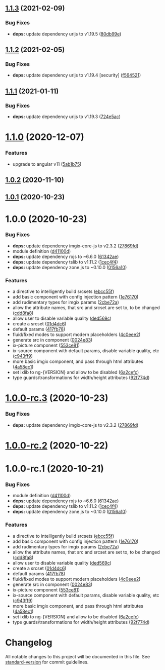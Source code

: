 ## [1.1.3](https://github.com/imgix/angular/compare/v1.1.2...v1.1.3) (2021-02-09)


### Bug Fixes

* **deps:** update dependency urijs to v1.19.5 ([80db99e](https://github.com/imgix/angular/commit/80db99e9dd162c82ebd145558584ec7433db6913))

## [1.1.2](https://github.com/imgix/angular/compare/v1.1.1...v1.1.2) (2021-02-05)


### Bug Fixes

* **deps:** update dependency urijs to v1.19.4 [security] ([f564521](https://github.com/imgix/angular/commit/f564521caa2191f217156f7d556debc13b9d2f91))

## [1.1.1](https://github.com/imgix/angular/compare/v1.1.0...v1.1.1) (2021-01-11)


### Bug Fixes

* **deps:** update dependency urijs to v1.19.3 ([724e5ac](https://github.com/imgix/angular/commit/724e5ac29bca899c8e9d694df7683f3c1bba053e))

# [1.1.0](https://github.com/imgix/angular/compare/v1.0.2...v1.1.0) (2020-12-07)


### Features

* upgrade to angular v11 ([5ab1b75](https://github.com/imgix/angular/commit/5ab1b75ebd3725d016b027758689278330500aa9))

## [1.0.2](https://github.com/imgix/angular/compare/v1.0.1...v1.0.2) (2020-11-10)

## [1.0.1](https://github.com/imgix/angular/compare/v1.0.0...v1.0.1) (2020-10-23)

# 1.0.0 (2020-10-23)


### Bug Fixes

* **deps:** update dependency imgix-core-js to v2.3.2 ([27869fd](https://github.com/imgix/angular/commit/27869fd3ab13066c0467bd16d96c3a9529a03613))
* module definition ([d41100d](https://github.com/imgix/angular/commit/d41100dd782f9e00d325101545fdcb5ba4c1d8c9))
* **deps:** update dependency rxjs to ~6.6.0 ([61342ae](https://github.com/imgix/angular/commit/61342aea427fe36f7c7c99a4b24ee6e09ba4746a))
* **deps:** update dependency tslib to v1.11.2 ([1cec4f4](https://github.com/imgix/angular/commit/1cec4f4181ec7a15024780eba36b1a7414e5cccc))
* **deps:** update dependency zone.js to ~0.10.0 ([0156a10](https://github.com/imgix/angular/commit/0156a10ca3aa52cd98af8a149cb53d28d41ed99e))


### Features

* a directive to intelligently build srcsets ([ebcc55f](https://github.com/imgix/angular/commit/ebcc55f759faefedf9ce8cf216612fdaa36aeecc))
* add basic component with config injection pattern ([1e76170](https://github.com/imgix/angular/commit/1e761707b7ffa5557f3655c1ae9405aeae11d42e))
* add rudimentary types for imgix params ([2cbe72a](https://github.com/imgix/angular/commit/2cbe72ae8537f36fcf1730217b4466fcd3f763ba))
* allow the attribute names, that src and srcset are set to, to be changed ([cdd8fa8](https://github.com/imgix/angular/commit/cdd8fa855c8fb1466ade1560f30761cc74d32b59))
* allow user to disable variable quality ([ded569c](https://github.com/imgix/angular/commit/ded569cf13bd133abe09f697344a4d70add64ed3))
* create a srcset ([01d4dc6](https://github.com/imgix/angular/commit/01d4dc6989f566dcd13e20e54bb294a7aa4b22ad))
* default params ([417fb78](https://github.com/imgix/angular/commit/417fb7829792e3f35d68d066747961880a027b4c))
* fluid/fixed modes to support modern placeholders ([4c0eee2](https://github.com/imgix/angular/commit/4c0eee24fb6e1ef5b46fe2cd2d5185aa2628eb89))
* generate src in component ([0024e83](https://github.com/imgix/angular/commit/0024e839e6acb22b3cec44c3c401552468b4dde5))
* ix-picture component ([553ce81](https://github.com/imgix/angular/commit/553ce81fd5eda06dd1fdfe80fd5c0ece21865ff3))
* ix-source component with default params, disable variable quality, etc ([c943ff9](https://github.com/imgix/angular/commit/c943ff9348fcce0491081cfc990204c1b60b3059))
* more basic imgix component, and pass through html attributes ([4a58ec1](https://github.com/imgix/angular/commit/4a58ec1dec94494801ebc01428b0c8c481f07bcb))
* set ixlib to ng-{VERSION} and allow to be disabled ([6a2cefc](https://github.com/imgix/angular/commit/6a2cefccc698811f11e91382708f57d2eecaf877))
* type guards/transformations for width/height attributes ([92f774d](https://github.com/imgix/angular/commit/92f774d423acb5f9e9e80db0b6929aca2f24d4a1))

# [1.0.0-rc.3](https://github.com/imgix/angular/compare/v1.0.0-rc.2...v1.0.0-rc.3) (2020-10-23)


### Bug Fixes

* **deps:** update dependency imgix-core-js to v2.3.2 ([27869fd](https://github.com/imgix/angular/commit/27869fd3ab13066c0467bd16d96c3a9529a03613))

# [1.0.0-rc.2](https://github.com/imgix/angular/compare/v1.0.0-rc.1...v1.0.0-rc.2) (2020-10-22)

# 1.0.0-rc.1 (2020-10-21)


### Bug Fixes

* module definition ([d41100d](https://github.com/imgix/angular/commit/d41100dd782f9e00d325101545fdcb5ba4c1d8c9))
* **deps:** update dependency rxjs to ~6.6.0 ([61342ae](https://github.com/imgix/angular/commit/61342aea427fe36f7c7c99a4b24ee6e09ba4746a))
* **deps:** update dependency tslib to v1.11.2 ([1cec4f4](https://github.com/imgix/angular/commit/1cec4f4181ec7a15024780eba36b1a7414e5cccc))
* **deps:** update dependency zone.js to ~0.10.0 ([0156a10](https://github.com/imgix/angular/commit/0156a10ca3aa52cd98af8a149cb53d28d41ed99e))


### Features

* a directive to intelligently build srcsets ([ebcc55f](https://github.com/imgix/angular/commit/ebcc55f759faefedf9ce8cf216612fdaa36aeecc))
* add basic component with config injection pattern ([1e76170](https://github.com/imgix/angular/commit/1e761707b7ffa5557f3655c1ae9405aeae11d42e))
* add rudimentary types for imgix params ([2cbe72a](https://github.com/imgix/angular/commit/2cbe72ae8537f36fcf1730217b4466fcd3f763ba))
* allow the attribute names, that src and srcset are set to, to be changed ([cdd8fa8](https://github.com/imgix/angular/commit/cdd8fa855c8fb1466ade1560f30761cc74d32b59))
* allow user to disable variable quality ([ded569c](https://github.com/imgix/angular/commit/ded569cf13bd133abe09f697344a4d70add64ed3))
* create a srcset ([01d4dc6](https://github.com/imgix/angular/commit/01d4dc6989f566dcd13e20e54bb294a7aa4b22ad))
* default params ([417fb78](https://github.com/imgix/angular/commit/417fb7829792e3f35d68d066747961880a027b4c))
* fluid/fixed modes to support modern placeholders ([4c0eee2](https://github.com/imgix/angular/commit/4c0eee24fb6e1ef5b46fe2cd2d5185aa2628eb89))
* generate src in component ([0024e83](https://github.com/imgix/angular/commit/0024e839e6acb22b3cec44c3c401552468b4dde5))
* ix-picture component ([553ce81](https://github.com/imgix/angular/commit/553ce81fd5eda06dd1fdfe80fd5c0ece21865ff3))
* ix-source component with default params, disable variable quality, etc ([c943ff9](https://github.com/imgix/angular/commit/c943ff9348fcce0491081cfc990204c1b60b3059))
* more basic imgix component, and pass through html attributes ([4a58ec1](https://github.com/imgix/angular/commit/4a58ec1dec94494801ebc01428b0c8c481f07bcb))
* set ixlib to ng-{VERSION} and allow to be disabled ([6a2cefc](https://github.com/imgix/angular/commit/6a2cefccc698811f11e91382708f57d2eecaf877))
* type guards/transformations for width/height attributes ([92f774d](https://github.com/imgix/angular/commit/92f774d423acb5f9e9e80db0b6929aca2f24d4a1))

# Changelog

All notable changes to this project will be documented in this file. See [standard-version](https://github.com/conventional-changelog/standard-version) for commit guidelines.
